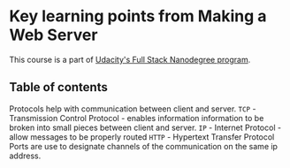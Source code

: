 # Key learning points from Making a Web Server

This course is a part of [Udacity's Full Stack Nanodegree program](https://www.udacity.com/nanodegree).

## Table of contents
Protocols help with communication between client and server.
``TCP`` - Transmission Control Protocol - enables information information to be broken into small pieces between client and server.
``IP`` - Internet Protocol - allow messages to be properly routed
``HTTP`` - Hypertext Transfer Protocol
Ports are use to designate channels of the communication on the same ip address.
